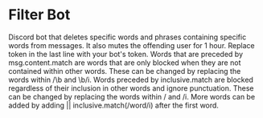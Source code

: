 # Filter Bot
Discord bot that deletes specific words and phrases containing specific words from messages. It also mutes the offending user for 1 hour. Replace token in the last line with your bot's token. Words that are preceded by msg.content.match are words that are only blocked when they are not contained within other words. These can be changed by replacing the words within /\b and \b/i. Words preceded by inclusive.match are blocked regardless of their inclusion in other words and ignore punctuation. These can be changed by replacing the words within / and /i. More words can be added by adding || inclusive.match(/word/i) after the first word.
